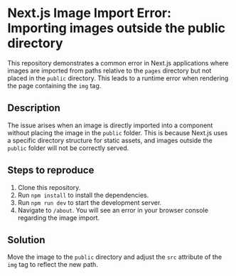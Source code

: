 # Next.js Image Import Error: Importing images outside the public directory
This repository demonstrates a common error in Next.js applications where images are imported from paths relative to the `pages` directory but not placed in the `public` directory. This leads to a runtime error when rendering the page containing the `img` tag.

## Description
The issue arises when an image is directly imported into a component without placing the image in the `public` folder.  This is because Next.js uses a specific directory structure for static assets, and images outside the `public` folder will not be correctly served.

## Steps to reproduce
1. Clone this repository.
2. Run `npm install` to install the dependencies.
3. Run `npm run dev` to start the development server.
4. Navigate to `/about`. You will see an error in your browser console regarding the image import.

## Solution
Move the image to the `public` directory and adjust the `src` attribute of the `img` tag to reflect the new path.